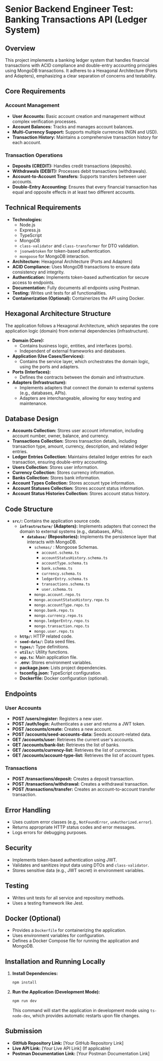 # Senior Backend Engineer Test: Banking Transactions API (Ledger System)

## Overview

This project implements a banking ledger system that handles financial transactions with ACID compliance and double-entry accounting principles using MongoDB transactions. It adheres to a Hexagonal Architecture (Ports and Adapters), emphasizing a clear separation of concerns and testability.

## Core Requirements

### Account Management

* **User Accounts:** Basic account creation and management without complex verification processes.
* **Account Balances:** Tracks and manages account balances.
* **Multi-Currency Support:** Supports multiple currencies (NGN and USD).
* **Transaction History:** Maintains a comprehensive transaction history for each account.

### Transaction Operations

* **Deposits (CREDIT):** Handles credit transactions (deposits).
* **Withdrawals (DEBIT):** Processes debit transactions (withdrawals).
* **Account-to-Account Transfers:** Supports transfers between user accounts.
* **Double-Entry Accounting:** Ensures that every financial transaction has equal and opposite effects in at least two different accounts.

## Technical Requirements

* **Technologies:**
    * Node.js
    * Express.js
    * TypeScript
    * MongoDB
    * `class-validator` and `class-transformer` for DTO validation.
    * `jsonwebtoken` for token-based authentication.
    * `mongoose` for MongoDB interaction.
* **Architecture:** Hexagonal Architecture (Ports and Adapters)
* **ACID Compliance:** Uses MongoDB transactions to ensure data consistency and integrity.
* **Authentication:** Implements token-based authentication for secure access to endpoints.
* **Documentation:** Fully documents all endpoints using Postman.
* **Testing:** Writes unit tests for all functionalities.
* **Containerization (Optional):** Containerizes the API using Docker.

## Hexagonal Architecture Structure

The application follows a Hexagonal Architecture, which separates the core application logic (domain) from external dependencies (infrastructure).

* **Domain (Core):**
    * Contains business logic, entities, and interfaces (ports).
    * Independent of external frameworks and databases.
* **Application (Use Cases/Services):**
    * Contains the service layer, which orchestrates the domain logic, using the ports and adapters.
* **Ports (Interfaces):**
    * Defines the contracts between the domain and infrastructure.
* **Adapters (Infrastructure):**
    * Implements adapters that connect the domain to external systems (e.g., databases, APIs).
    * Adapters are interchangeable, allowing for easy testing and maintenance.

## Database Design

* **Accounts Collection:** Stores user account information, including account number, owner, balance, and currency.
* **Transactions Collection:** Stores transaction details, including transaction type, amount, currency, description, and related ledger entries.
* **Ledger Entries Collection:** Maintains detailed ledger entries for each transaction, ensuring double-entry accounting.
* **Users Collection:** Stores user information.
* **Currency Collection:** Stores currency information.
* **Banks Collection:** Stores bank information.
* **Account Types Collection:** Stores account type information.
* **Account Statuses Collection:** Stores account status information.
* **Account Status Histories Collection:** Stores account status history.

## Code Structure

* **`src/`:** Contains the application source code.
    * **`infrastructure/` (Adapters):** Implements adapters that connect the domain to external systems (e.g., databases, APIs).
        * **`database/` (Repositories):** Implements the persistence layer that interacts with MongoDB.
            * `schemas/` : Mongoose Schemas.
                * `account.schema.ts`
                * `accountStatusHistory.schema.ts`
                * `accountType.schema.ts`
                * `bank.schema.ts`
                * `currency.schema.ts`
                * `ledgerEntry.schema.ts`
                * `transactions.schema.ts`
                * `user.schema.ts`
            * `mongo.account.repo.ts`
            * `mongo.accountStatusHistory.repo.ts`
            * `mongo.accountType.repo.ts`
            * `mongo.bank.repo.ts`
            * `mongo.currency.repo.ts`
            * `mongo.ledgerEntry.repo.ts`
            * `mongo.transaction.repo.ts`
            * `mongo.user.repo.ts`
    * **`http/`:** HTTP related code.
    * **`seed-data/`:** Data seed files.
    * **`types/`:** Type definitions.
    * **`utils/`:** Utility functions.
    * **`app.ts`:** Main application file.
    * **.env:** Stores environment variables.
    * **package.json:** Lists project dependencies.
    * **tsconfig.json:** TypeScript configuration.
    * **Dockerfile:** Docker configuration (optional).

## Endpoints

### User Accounts

* **POST /users/register:** Registers a new user.
* **POST /auth/login:** Authenticates a user and returns a JWT token.
* **POST /accounts/create:** Creates a new account.
* **POST /accounts/seed-accounts-data:** Seeds account-related data.
* **GET /accounts/user:** Retrieves the current user's accounts.
* **GET /accounts/bank-list:** Retrieves the list of banks.
* **GET /accounts/currency-list:** Retrieves the list of currencies.
* **GET /accounts/account-type-list:** Retrieves the list of account types.

### Transactions

* **POST /transactions/deposit:** Creates a deposit transaction.
* **POST /transactions/withdrawal:** Creates a withdrawal transaction.
* **POST /transactions/transfer:** Creates an account-to-account transfer transaction.

## Error Handling

* Uses custom error classes (e.g., `NotFoundError`, `unAuthorized.error`).
* Returns appropriate HTTP status codes and error messages.
* Logs errors for debugging purposes.

## Security

* Implements token-based authentication using JWT.
* Validates and sanitizes input data using DTOs and `class-validator`.
* Stores sensitive data (e.g., JWT secret) in environment variables.

## Testing

* Writes unit tests for all service and repository methods.
* Uses a testing framework like Jest.

## Docker (Optional)

* Provides a `Dockerfile` for containerizing the application.
* Uses environment variables for configuration.
* Defines a Docker Compose file for running the application and MongoDB.

## Installation and Running Locally

1.  **Install Dependencies:**

    ```bash
    npm install
    ```

2.  **Run the Application (Development Mode):**

    ```bash
    npm run dev
    ```

    This command will start the application in development mode using `ts-node-dev`, which provides automatic restarts upon file changes.

## Submission

* **GitHub Repository Link:** [Your GitHub Repository Link]
* **Live API Link:** [Your Live API Link] (If applicable)
* **Postman Documentation Link:** [Your Postman Documentation Link]